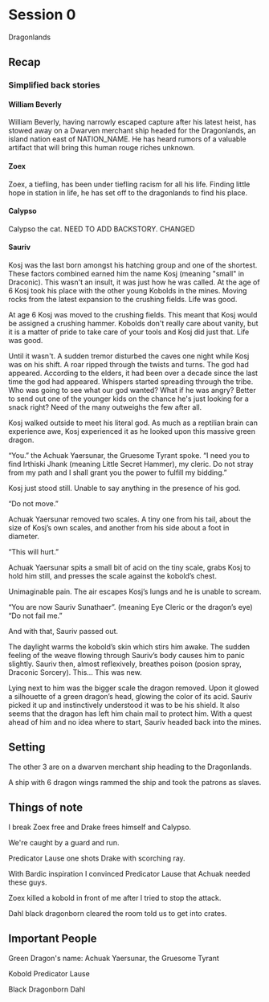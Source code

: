 # Session 0

Dragonlands

## Recap

### Simplified back stories

#### William Beverly

William Beverly, having narrowly escaped capture after his latest heist, has stowed away on a Dwarven merchant ship headed for the Dragonlands, an island nation east of NATION_NAME. He has heard rumors of a valuable artifact that will bring this human rouge riches unknown.

#### Zoex

Zoex, a tiefling, has been under tiefling racism for all his life. Finding little hope in station in life, he has set off to the dragonlands to find his place.

#### Calypso

Calypso the cat. NEED TO ADD BACKSTORY. CHANGED

#### Sauriv

Kosj was the last born amongst his hatching group and one of the shortest. These factors combined earned him the name Kosj (meaning "small" in Draconic). This wasn't an insult, it was just how he was called. At the age of 6 Kosj took his place with the other young Kobolds in the mines. Moving rocks from the latest expansion to the crushing fields. Life was good. 

At age 6 Kosj was moved to the crushing fields. This meant that Kosj would be assigned a crushing hammer. Kobolds don't really care about vanity, but it is a matter of pride to take care of your tools and Kosj did just that. Life was good.

Until it wasn't. A sudden tremor disturbed the caves one night while Kosj was on his shift. A roar ripped through the twists and turns. The god had appeared. According to the elders, it had been over a decade since the last time the god had appeared. Whispers started spreading through the tribe. Who was going to see what our god wanted? What if he was angry? Better to send out one of the younger kids on the chance he's just looking for a snack right? Need of the many outweighs the few after all.

Kosj walked outside to meet his literal god. As much as a reptilian brain can experience awe, Kosj experienced it as he looked upon this massive green dragon.

“You.” the Achuak Yaersunar, the Gruesome Tyrant spoke. “I need you to find Irthiski Jhank (meaning Little Secret Hammer), my cleric. Do not stray from my path and I shall grant you the power to fulfill my bidding.”

Kosj just stood still. Unable to say anything in the presence of his god.

“Do not move.”

Achuak Yaersunar removed two scales. A tiny one from his tail, about the size of Kosj’s own scales, and another from his side about a foot in diameter.

“This will hurt.”

Achuak Yaersunar spits a small bit of acid on the tiny scale, grabs Kosj to hold him still, and presses the scale against the kobold’s chest.

Unimaginable pain. The air escapes Kosj’s lungs and he is unable to scream.

“You are now Sauriv Sunathaer”. (meaning Eye Cleric or the dragon’s eye) “Do not fail me.”

And with that, Sauriv passed out.

The daylight warms the kobold’s skin which stirs him awake. The sudden feeling of the weave flowing through Sauriv’s body causes him to panic slightly. Sauriv then, almost reflexively, breathes poison (posion spray, Draconic Sorcery). This… This was new.

Lying next to him was the bigger scale the dragon removed. Upon it glowed a silhouette of a green dragon’s head, glowing the color of its acid. Sauriv picked it up and instinctively understood it was to be his shield. It also seems that the dragon has left him chain mail to protect him. With a quest ahead of him and no idea where to start, Sauriv headed back into the mines.

## Setting

The other 3 are on a dwarven merchant ship heading to the Dragonlands.

A ship with 6 dragon wings rammed the ship and took the patrons as slaves.

## Things of note

I break Zoex free and Drake frees himself and Calypso.

We're caught by a guard and run.

Predicator Lause one shots Drake with scorching ray.

With Bardic inspiration I convinced Predicator Lause that Achuak needed these guys.

Zoex killed a kobold in front of me after I tried to stop the attack.

Dahl black dragonborn cleared the room told us to get into crates.

## Important People

Green Dragon's name: Achuak Yaersunar, the Gruesome Tyrant

Kobold Predicator Lause

Black Dragonborn Dahl
